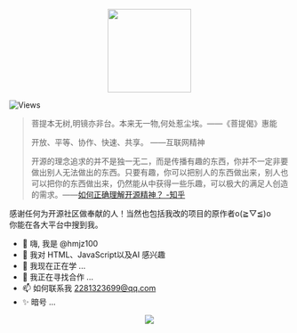 <p align="center"><img width="150vh" src="https://avatars.githubusercontent.com/u/98228280"></img></p>

![Views](https://views.whatilearened.today/views/github/hmjz100/hmjz100.svg)

> 菩提本无树,明镜亦非台。本来无一物,何处惹尘埃。——《菩提偈》惠能  
>  
> 开放、平等、协作、快速、共享。 ——互联网精神  
>  
> 开源的理念追求的并不是独一无二，而是传播有趣的东西，你并不一定非要做出别人无法做出的东西。只要有趣，你可以把别人的东西做出来，别人也可以把你的东西做出来，仍然能从中获得一些乐趣，可以极大的满足人创造的需求。——[如何正确理解开源精神？ -知乎](https://www.zhihu.com/question/383024084)

感谢任何为开源社区做奉献的人！当然也包括我改的项目的原作者o(≧▽≦)o  
你能在各大平台中搜到我。

- 👋 嗨, 我是 @hmjz100
- 👀 我对 HTML、JavaScript以及AI 感兴趣
- 🌱 我现在正在学 ...
- 💞️ 我正在寻找合作 ...
- 📫 如何联系我 2281323699@qq.com
- ✨ 暗号 ...
  
<p align="center"><img src="https://github-readme-stats.vercel.app/api?username=hmjz100&show_icons=true"></img></p>

<!---
- 👋 Hi, I’m @hmjz100
- 👀 I’m interested in ...
- 🌱 I’m currently learning ...
- 💞️ I’m looking to collaborate on ...
- 📫 How to reach me ...

hmjz100/hmjz100 是一个 ✨ 特殊的 ✨ 存储库，因为它的 `README.md`（此文件）出现在您的 GitHub 个人资料中。
您可以单击“预览”链接查看您的更改。

hmjz100/hmjz100 is a ✨ special ✨ repository because its `README.md` (this file) appears on your GitHub profile.
You can click the Preview link to take a look at your changes.

<br><br><br><br><br>
如你所见，Online-disk-direct-link-download-assistant是一个很直接的机器翻译，<br>
所以我取了一个新名字：LinkSwift

<img src="https://views.whatilearened.today/views/github/hmjz100/hmjz100.svg"></img>
--->
